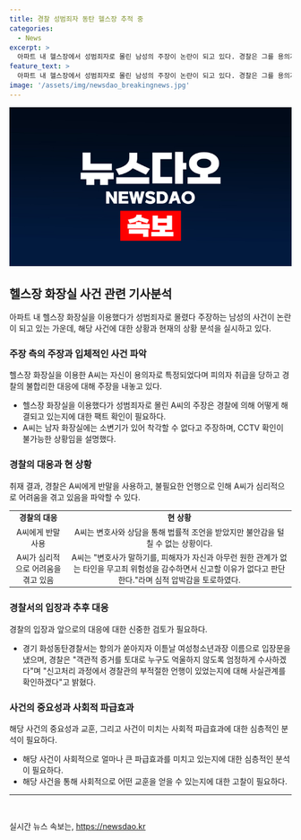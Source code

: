 ```yaml
---
title: 경찰 성범죄자 동탄 헬스장 추적 중
categories:
  - News
excerpt: >
  아파트 내 헬스장에서 성범죄자로 몰린 남성의 주장이 논란이 되고 있다. 경찰은 그를 용의자로 지목했고, 해당 사건으로 인해 녹취록이 공개되었다. A씨는 CCTV 확인이 어려운 화장실에서 용의자로 지목된 것에 대해 불만을 토로했고, 경찰의 대응이 무례하다고 주장했다. 그러나 경찰은 항의가 쏟아지자 사건을 조사 중이며, 부적절한 언행이 있었는지 확인할 것이라고 밝혔다. A씨는 심적 압박을 호소하며 변호사와의 상담을 통해 법적인 조언을 받고 있다.
feature_text: >
  아파트 내 헬스장에서 성범죄자로 몰린 남성의 주장이 논란이 되고 있다. 경찰은 그를 용의자로 지목했고, 해당 사건으로 인해 녹취록이 공개되었다. A씨는 CCTV 확인이 어려운 화장실에서 용의자로 지목된 것에 대해 불만을 토로했고, 경찰의 대응이 무례하다고 주장했다. 그러나 경찰은 항의가 쏟아지자 사건을 조사 중이며, 부적절한 언행이 있었는지 확인할 것이라고 밝혔다. A씨는 심적 압박을 호소하며 변호사와의 상담을 통해 법적인 조언을 받고 있다.
image: '/assets/img/newsdao_breakingnews.jpg'
---
```


<p><img src="/assets/img/newsdao_breakingnews.jpg" alt="pcversion 속보" /></p>

<h2 data-ke-size="size26">헬스장 화장실 사건 관련 기사분석</h2>

<p data-ke-size="size16">아파트 내 헬스장 화장실을 이용했다가 성범죄자로 몰렸다 주장하는 남성의 사건이 논란이 되고 있는 가운데, 해당 사건에 대한 상황과 현재의 상황 분석을 실시하고 있다.</p>

<h3>주장 측의 주장과 입체적인 사건 파악</h3>

<p data-ke-size="size16">헬스장 화장실을 이용한 A씨는 자신이 용의자로 특정되었다며 피의자 취급을 당하고 경찰의 불합리한 대응에 대해 주장을 내놓고 있다.</p>

<ul>
  <li>헬스장 화장실을 이용했다가 성범죄자로 몰린 A씨의 주장은 경찰에 의해 어떻게 해결되고 있는지에 대한 팩트 확인이 필요하다.</li>
  <li>A씨는 남자 화장실에는 소변기가 있어 착각할 수 없다고 주장하며, CCTV 확인이 불가능한 상황임을 설명했다.</li>
</ul>

<h3>경찰의 대응과 현 상황</h3>

<p data-ke-size="size16">취재 결과, 경찰은 A씨에게 반말을 사용하고, 불필요한 언행으로 인해 A씨가 심리적으로 어려움을 겪고 있음을 파악할 수 있다.</p>

<table>
  <tr>
    <td style="text-align: center; height: 17px;"><b>경찰의 대응</b></td>
    <td style="text-align: center; height: 17px;"><b>현 상황</b></td>
  </tr>
  <tr>
    <td style="text-align: center; height: 17px;">A씨에게 반말 사용</td>
    <td style="text-align: center; height: 17px;">A씨는 변호사와 상담을 통해 법률적 조언을 받았지만 불안감을 털칠 수 없는 상황이다.</td>
  </tr>
  <tr>
    <td style="text-align: center; height: 17px;">A씨가 심리적으로 어려움을 겪고 있음</td>
    <td style="text-align: center; height: 17px;">A씨는 "변호사가 말하기를, 피해자가 자신과 아무런 원한 관계가 없는 타인을 무고죄 위험성을 감수하면서 신고할 이유가 없다고 판단한다."라며 심적 압박감을 토로하였다.</td>
  </tr>
</table>

<h3>경찰서의 입장과 추후 대응</h3>

<p data-ke-size="size16">경찰의 입장과 앞으로의 대응에 대한 신중한 검토가 필요하다.</p>

<ul>
  <li>경기 화성동탄경찰서는 항의가 쏟아지자 이튿날 여성청소년과장 이름으로 입장문을 냈으며, 경찰은 "객관적 증거를 토대로 누구도 억울하지 않도록 엄정하게 수사하겠다"며 "신고처리 과정에서 경찰관의 부적절한 언행이 있었는지에 대해 사실관계를 확인하겠다"고 밝혔다.</li>
</ul>

<h3>사건의 중요성과 사회적 파급효과</h3>

<p data-ke-size="size16">해당 사건의 중요성과 교훈, 그리고 사건이 미치는 사회적 파급효과에 대한 심층적인 분석이 필요하다.</p>

<ul>
  <li>해당 사건이 사회적으로 얼마나 큰 파급효과를 미치고 있는지에 대한 심층적인 분석이 필요하다.</li>
  <li>해당 사건을 통해 사회적으로 어떤 교훈을 얻을 수 있는지에 대한 고찰이 필요하다.</li>
</ul>

<hr>

<p data-ke-size="size16">&nbsp;</p>
실시간 뉴스 속보는, <a href="https://newsdao.kr" rel="dofollow">https://newsdao.kr</a>


